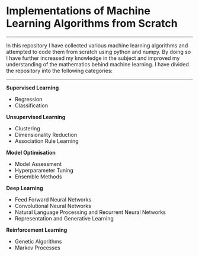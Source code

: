 # Implementations of Machine Learning Algorithms from Scratch
------------------------------------------------------------------------------------------------------------------------------
In this repository I have collected various machine learning algorithms and attempted to code them from scratch using python and numpy. By doing so I have further increased my knowledge in the subject and improved my understanding of the mathematics behind machine learning. I have divided the repository into the following categories:

------------------------------------------------------------------------------------------------------------------------------
**Supervised Learning**
- Regression
- Classification

**Unsupervised Learning**
- Clustering
- Dimensionality Reduction
- Association Rule Learning

**Model Optimisation**
- Model Assessment
- Hyperparameter Tuning
- Ensemble Methods

**Deep Learning**
- Feed Forward Neural Networks
- Convolutional Neural Networks
- Natural Language Processing and Recurrent Neural Networks
- Representation and Generative Learning

**Reinforcement Learning**
- Genetic Algorithms
- Markov Processes